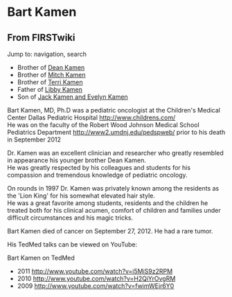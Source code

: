 # Bart Kamen

## From FIRSTwiki

Jump to: navigation, search

- Brother of [Dean Kamen](dean-kamen)
- Brother of [Mitch Kamen](/index.php?title=Mitch_Kamen&action=edit "Mitch Kamen")
- Brother of [Terri Kamen](/index.php?title=Terri_Kamen&action=edit "Terri Kamen")
- Father of [Libby Kamen](Libby_Kamen "Libby Kamen")
- Son of [Jack Kamen and Evelyn Kamen](/index.php?title=Jack_Kamen_and_Evelyn_Kamen&action=edit "Jack Kamen and Evelyn Kamen")

Bart Kamen, MD, Ph.D was a pediatric oncologist at the Children's Medical Center Dallas Pediatric Hospital <http://www.childrens.com/><br>
He was on the faculty of the Robert Wood Johnson Medical School Pediatrics Department <http://www2.umdnj.edu/pedspweb/> prior to his death in September 2012

Dr. Kamen was an excellent clinician and researcher who greatly resembled in appearance his younger brother Dean Kamen.<br>
He was greatly respected by his colleagues and students for his compassion and tremendous knowledge of pediatric oncology.

On rounds in 1997 Dr. Kamen was privately known among the residents as the 'Lion King' for his somewhat elevated hair style.<br>
He was a great favorite among students, residents and the children he treated both for his clinical acumen, comfort of children and families under difficult circumstances and his magic tricks.

Bart Kamen died of cancer on September 27, 2012\. He had a rare tumor.

His TedMed talks can be viewed on YouTube:

Bart Kamen on TedMed

- 2011 <http://www.youtube.com/watch?v=i5MiS9z2RPM>
- 2010 <http://www.youtube.com/watch?v=H2QiYrOvgRM>
- 2009 <http://www.youtube.com/watch?v=fwimWEjr6Y0>
